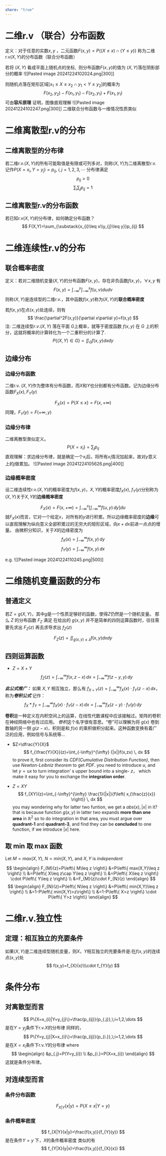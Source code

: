```yaml
---
share: "true"
---
```


# 二维r.v （联合）分布函数
定义：对于任意的实数$x,y$ ，二元函数$F(x,y)=P\left\{(X\leq x)\cap(Y\leq y)\right\}$
称为二维r.v$(X,Y)$的分布函数（联合分布函数）

若将 $(X, Y)$ 看成平面上随机点的坐标,  则分布函数$F(x, y)$的值为 $(X, Y )$落在阴影部分的概率 
![[Pasted image 20241224102024.png|300]]

则随机点落在矩形区域$[x_{1}\leq X\leq x_{2}\cap y_{1}<Y\leq y_{2}]$的概率为
$$
F(x_{2},y_{2})-F(x_{1},y_{1})-F(x_{2},y_{1})+F(x_{1},y_{1})
$$
可由**容斥原理** 证明，图像直观理解
![[Pasted image 20241224102247.png|300]]
二维联合分布函数与一维情况性质类似

# 二维离散型r.v的分布
## 二维离散型的分布律
若二维r.v.$(X,Y)$的所有可能取值是有限或可列多对，则称$(X,Y)$为二维离散型r.v.
记作$P(X=x_{i},Y=y_{j})=p_{ij}$,  $i,j=1,2,3,\cdots$
分布律满足
$$
p_{ij}>0
$$
$$
\sum _{i}\sum _{j}p_{ij}=1
$$
## 二维离散型r.v的分布函数
若已知r.v$(X,Y)$的分布律，如何确定分布函数？
$$
F(X,Y)=\sum_{\substack{x_{i}\leq x\\y_{j}\leq y}}p_{ij}
$$
# 二维连续性r.v的分布
## 联合概率密度
定义：若对二维随机变量$(X,Y)$的分布函数$F(x,y)$，存在非负函数$f(x,y)$，$\forall x,y$ 有
$$
F(x,y)=\int_{-\infty}^y\int_{-\infty}^xf(u,v)dudv
$$
则称$(X,Y)$是连续型的二维$\mathrm{r.v.}$，其中函数$f(x,y)$称为$(X,Y)$的**联合概率密度**

若$f(x,y)$在点$(x,y)$处连续，则有
$$
\frac{\partial^2F(x,y)}{\partial x\partial y}=f(x,y)
$$
注: 二维连续型$r.v. (X, Y)$ 落在平面 $G$上概率，就等于密度函数 $f(x, y)$ 在 $G$ 上的积分，这就将概率的计算转化为一个二重积分的计算了.
$$
P\{(X,Y)\in G\}=\iint _{G}f(x,y)dxdy
$$
## 边缘分布
### 边缘分布函数

二维r.v. $(X,Y)$作为整体有分布函数，而$X$和$Y$也分别都有分布函数。记为边缘分布函数$F_{X}(x),F_{Y}(y)$

$$
F_{X}(x)=P\{X\leq x\}=F(x,+\infty)
$$
同理，$F_{Y}(y)=F(+\infty,y)$
### 边缘分布律
二维离散型类似定义。
$$
P\{X=x_{i}\}=\sum_{j}p_{ij}
$$
直观理解：求边缘分布律，就是确定一个$x_i$后，将所有$x_{i}$情况加起来，故对$y$意义上的$j$做累加。
![[Pasted image 20241224105626.png|400]]

### 边缘概率密度

设二维连续性r.v.$(X,Y)$的概率密度为$f(x,y)$，$X,Y$的概率密度$f_{X}(x),\;f_{Y}(y)$分别称为$(X,Y)$关于$X,Y$的**边缘概率密度**

$$
F_{X}(x)=F(x,+\infty)=\int_{-\infty}^x\left[\int_{-\infty}^{\infty} f(u,y) \, dy \right]du
$$
就$F_{X}(x)$而言，它对一个给定$x$，对所有的$y$进行积累。所以边缘概率密度的**边缘**可以直观理解为纵向意义全部积累过的无穷大的矩形区域，向$x+dx$前进一点点的增量。
由微积分知识，关于$X$的边缘密度为
$$
f_{X}(x)=\int_{-\infty}^{\infty} f(x,y) \, dy
$$
$$
f_{Y}(y)=\int_{-\infty}^{\infty} f(x,y) \, dx 
$$

e.g.
![[Pasted image 20241224110245.png|500]]
# 二维随机变量函数的分布
## 普通定义
若$Z=g(X,Y)$，其中$g$是一个性质足够好的函数，使得$Z$仍然是一个随机变量。
那么 $Z$ 的分布函数 $F_{Z}$ 满足
在给出的 $g(x,y)$ 并不是简单的四则运算函数时，往往需要先求出 $F_{Z}(z)$ 再去求导求出 $f_{Z}(z)$


$$
F_{Z}(z)=\iint_{g(x,y)\leq z}{f(x,y)dxdy}
$$
## 四则运算函数
- $Z=X+Y$
$$
	f_{Z}(z)=\int_{-\infty}^{\infty} f(x,z-x) \, dx=\int_{-\infty}^{\infty} f(z-y,y) \, dy  
$$

***此公式推广：*** 如果 $X,Y$ 相互独立，那么有 $f_{X+Y}(z)=\int_{-\infty}^{\infty} f_{X}(x)\cdot f_{Y}(z-x) \, dx$，称为***卷积公式***
记作：
$$
f_{X}*f_{Y}=\int_{-\infty}^{\infty} f_{X}(x)\cdot f_{Y}(z-x) \, dx=\int_{-\infty}^{\infty} f_{X}(z-y)\cdot f_{Y}(y) \, dy
$$

**卷积**是一种定义在内积空间上的运算，在线性代数课程中应该接触过。矩阵的卷积在神经网络中也有过应用。
*卷积*这个名字很有意思。“卷”可以理解为将 $g(x)$ 卷到数轴的另一侧 $g(z-x)$，积则是和 $f(x)$ 的乘积做积分起来。这种函数变换有着广泛的应用，例如信号与系统等...

- $Z=\dfrac{Y}{X}$
$$
	f_{\frac{Y}{X}}(z)=\int_{-\infty}^{\infty} {|x|}f(x,zx) \, dx  
$$
	to prove it,  first consider its *CDF(Cumulative Distribution Function)*,  then use *Newton-Leibniz theorem* to get *PDF*.
	you need to introduce $u$, and let $y=ux$ to turn integration' s upper bound into a single- $z$，  which make it easy for you to exchange the **integration order**.
	
- $Z=XY$
$$
f_{XY}(z)=\int_{-\infty}^{\infty} \frac{1}{|x|}{f\left( x,{\frac{z}{x}} \right)} \, dx 
$$
	you may wondering why for latter two funtion, we get a $abs(x),|x|$ in it?
	that is because function $g(x,y)$  in latter two expands **more than one area** in $\mathbb{R}^2$
	so to do integration in that area, you must argue over **quadrant-1** and **quadrant-3**, and find they can be **concluded** to one function, if we introduce $|x|$ here.


## 取 min 取 max 函数
Let $M=max(X,Y)$, $N=min(X,Y)$, and $X,Y$ is *independent*

$$
\begin{align}
F_{M}(z)=P\left\{ M\leq z \right\} &=P\left\{ max(X,Y)\leq z \right\} \\
&=P\left\{ X\leq z\cap Y\leq z \right\}  \\
&=P\left\{ X\leq z \right\} \cdot P\left\{ Y\leq z \right\}  \\
&=F_{M}(z)\cdot F_{N}(z)
\end{align}
$$
$$
\begin{align}
F_{N}(z)=P\left\{ N\leq z \right\} &=P\left\{ min(X,Y)\leq z \right\} \\
&=1-P\left\{ min(X,Y)>z\right\}  \\
&=1-P\left\{ X>z \right\} \cdot P\left\{ Y>z \right\} 
\end{align}
$$

# 二维r.v.独立性
## 定理：相互独立的充要条件
如果$(X,Y)$是二维连续型随机变量，则$X，Y$相互独立的充要条件是:在$f(x,y)$的连续点$(x,y)$处
$$
f(x,y)=f_{X}(x)\\\cdot f_{Y}(y)
$$

# 条件分布
## 对离散型而言
$$
P\{X=x_{i}|Y=y_{j}\}=\frac{p_{ij}}{p_{.j}},\;i=1,2,\dots
$$
是在$Y=y_{j}$条件下r.v.$X$的分布律
同样的，
$$
P\{Y=y_{j}|X=x_{i}\}=\frac{p_{ij}}{p_{i.}},\;i=1,2,\dots
$$
是在$X=x_{i}$条件下r.v.$Y$的分布律
where
$$
\begin{align}
&p_{.j}=P(Y=y_{i}) \\
&p_{i.}=P(X=x_{i})
\end{align}
$$
这就是条件分布律。
## 对连续型而言

### 条件分布函数

$$
F_{X|Y}(x|y)=P\{X\leq x|Y=y\}
$$
### 条件概率密度
$$
f_{X|Y}(x|y)=\frac{f(x,y)}{f_{Y}(y)}
$$
是在条件$Y=y$ 下，$X$的条件概率密度
类似的有
$$
f_{Y|X}(y|x)=\frac{f(x,y)}{f_{X}(x)}
$$

